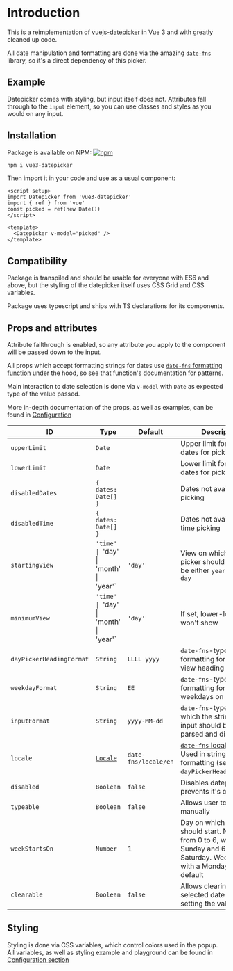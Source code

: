 <script setup>
import Datepicker from '../src/datepicker/Datepicker.vue'
import { ref } from 'vue'
const picked = ref(new Date())

</script>

# Introduction

This is a reimplementation of [vuejs-datepicker](https://github.com/icehaunter/vuejs-datepicker) in Vue 3 and with greatly cleaned up code.

All date manipulation and formatting are done via the amazing [`date-fns`](https://date-fns.org/) library, so it's a direct dependency of this picker.

## Example

Datepicker comes with styling, but input itself does not. Attributes fall through to the `input` element, so you can use classes and styles as you would on any input.

<Datepicker v-model="picked" />

## Installation

Package is available on NPM: [![npm](https://img.shields.io/npm/v/vue3-datepicker)](https://www.npmjs.com/package/vue3-datepicker)

```sh
npm i vue3-datepicker
```

Then import it in your code and use as a usual component:

```vue
<script setup>
import Datepicker from 'vue3-datepicker'
import { ref } from 'vue'
const picked = ref(new Date())
</script>

<template>
  <Datepicker v-model="picked" />
</template>
```

## Compatibility

Package is transpiled and should be usable for everyone with ES6 and above, but the styling of the datepicker itself uses CSS Grid and CSS variables.

Package uses typescript and ships with TS declarations for its components.

## Props and attributes

Attribute fallthrough is enabled, so any attribute you apply to the component will be passed down to the input.

All props which accept formatting strings for dates use [`date-fns` formatting function](https://date-fns.org/docs/format) under the hood, so see that function's documentation for patterns.

Main interaction to date selection is done via `v-model` with `Date` as expected type of the value passed.

More in-depth documentation of the props, as well as examples, can be found in [Configuration](/config)

| ID                   | Type                                                     | Default              | Description                                                                                                                            |
| -------------------- | -------------------------------------------------------- | -------------------- | -------------------------------------------------------------------------------------------------------------------------------------- |
| `upperLimit`         | `Date`                                                   |                      | Upper limit for available dates for picking                                                                                            |
| `lowerLimit`         | `Date`                                                   |                      | Lower limit for available dates for picking                                                                                            |
| `disabledDates`      | `{ dates: Date[] }`                                      |                      | Dates not available for picking                                                                                                        |
| `disabledTime`       | `{ dates: Date[] }`                                      |                      | Dates not available for time picking                                                                                                   |
| `startingView`       | `'time' \| `'day' \| 'month' \| 'year'`                  | `'day'`              | View on which the date picker should open. Can be either `year`, `month`, or `day`                                                     |
| `minimumView`        | `'time' \| `'day' \| 'month' \| 'year'`                  | `'day'`              | If set, lower-level views won't show                                                                                                   |
| `dayPickerHeadingFormat` | `String`                                                 | `LLLL yyyy`          | `date-fns`-type formatting for a month view heading                                                                                    |
| `weekdayFormat`      | `String`                                                 | `EE`                 | `date-fns`-type formatting for a line of weekdays on day view                                                                          |
| `inputFormat`        | `String`                                                 | `yyyy-MM-dd`         | `date-fns`-type format in which the string in the input should be both parsed and displayed                                            |
| `locale`             | [`Locale`](https://date-fns.org/v2.16.1/docs/I18n#usage) | `date-fns/locale/en` | [`date-fns` locale object](https://date-fns.org/v2.16.1/docs/I18n#usage). Used in string formatting (see default `dayPickerHeadingFormat`) |
| `disabled`           | `Boolean`                                                | `false`              | Disables datepicker and prevents it's opening                                                                                          |
| `typeable`           | `Boolean`                                                | `false`              | Allows user to input date manually                                                                                                     |
| `weekStartsOn`       | `Number`                                                 | 1                    | Day on which the week should start. Number from 0 to 6, where 0 is Sunday and 6 is Saturday. Week starts with a Monday (1) by default  |
| `clearable`          | `Boolean`                                                | `false`              | Allows clearing the selected date and setting the value to `null`                                                                      |

## Styling

Styling is done via CSS variables, which control colors used in the popup. All variables, as well as styling example and playground can be found in [Configuration section](/config.html#styling-example-and-playground)
